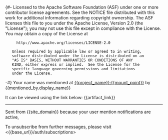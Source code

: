 {#-
       Licensed to the Apache Software Foundation (ASF) under one
       or more contributor license agreements.  See the NOTICE file
       distributed with this work for additional information
       regarding copyright ownership.  The ASF licenses this file
       to you under the Apache License, Version 2.0 (the
       "License"); you may not use this file except in compliance
       with the License.  You may obtain a copy of the License at

         http://www.apache.org/licenses/LICENSE-2.0

       Unless required by applicable law or agreed to in writing,
       software distributed under the License is distributed on an
       "AS IS" BASIS, WITHOUT WARRANTIES OR CONDITIONS OF ANY
       KIND, either express or implied.  See the License for the
       specific language governing permissions and limitations
       under the License.
-#}
Your name was mentioned at [{{project_name}}:{{mount_point}}]({{artifact_link}}) by {{mentioned_by.display_name}}

It can be viewed using the link below:
{{artifact_link}}

---

Sent from {{site_domain}} because your user mention notifications are active,

To unsubscribe from further messages, please visit <{{base_url}}/auth/subscriptions>